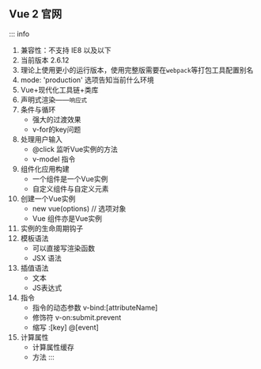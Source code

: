 ## Vue 2 官网

::: info

1. 兼容性：不支持 IE8 以及以下
2. 当前版本 2.6.12
3. 理论上使用更小的运行版本，使用完整版需要在`webpack`等打包工具配置别名
4. mode: 'production' 选项告知当前什么环境
5. Vue+现代化工具链+类库
6. 声明式渲染——`响应式`
7. 条件与循环
    - 强大的过渡效果
    - v-for的key问题
8. 处理用户输入
    - @click 监听Vue实例的方法
    - v-model 指令
9. 组件化应用构建
    - 一个组件是一个Vue实例
    - 自定义组件与自定义元素
10. 创建一个Vue实例
    - new vue(options) // 选项对象
    - Vue 组件亦是Vue实例
11. 实例的生命周期钩子
12. 模板语法
    - 可以直接写渲染函数
    - JSX 语法
13. 插值语法
    - 文本
    - JS表达式
14. 指令
    - 指令的动态参数 v-bind:[attributeName]
    - 修饰符 v-on:submit.prevent
    - 缩写 :[key] @[event]
15. 计算属性
    - 计算属性缓存
    - 方法
:::

